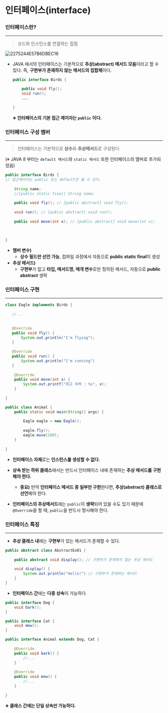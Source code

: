 # 인터페이스(interface)





### 인터페이스란?

---

> 코드와 인스턴스를 연결하는 접점



![2275244E57B6DBEC16](https://user-images.githubusercontent.com/58682321/76967990-89a60f00-696b-11ea-8a27-4613a91b87f6.png)



- JAVA 에서의 인터페이스는 기본적으로 **추상(abstract) 메서드 모음**이라고 할 수 있다. 즉, **구현부가 존재하지 않는 메서드의 집합체**이다.

  ```java
  public interface Birds {
  
      public void fly();
      void run();
      ...
      
  }
  ```

  **※ 인터페이스의 기본 접근 제어자는 `public` 이다.**





### 인터페이스 구성 멤버

---

> 인터페이스는 기본적으로 **상수**와 **추상메서드**로 구성된다.

(※ JAVA 8 부터는 `default 메서드`와 `static 메서드` 또한 인터페이스의 멤버로 추가되었음)



```java
public interface Birds {	
// 접근제어자는 public 또는 default만 올 수 있다.
    
    String name;
    //[public static final] String name; 
    
    public void fly(); // [public abstract] void fly();
    
    void run();	// [public abstract] void run();
    
    public void move(int x); // [public abstract] void move(int x);
    
    
    
}
```

- **멤버 변수)** 
  - **상수 필드만 선언 가능**, 컴파일 과정에서 자동으로 **public static final**이 생성
- **추상 메서드)**
  -  **구현부**가 없고 **타입, 메서드명, 매개 변수**로만 정의된 메서드, 자동으로 **public abstract**  생략





### 인터페이스 구현

---



```java
class Eagle implements Birds {
    
   //...
 
   
   @Override
   public void fly() {
       System.out.println("I'm flying");
   }
    
   @Override
   public void run() {
       System.out.println("I'm running")  
   }
   
    @Override
    public void move(int x) {
        System.out.printf("최고 속력 : %s", x);
    }
  
}

public class Animal {
    public static void main(String[] args) {
        
        Eagle eagle = new Eagle();
        
        eagle.fly();
        eagle.move(100);
    }
    
}
```

- **인터페이스 자체**로는 **인스턴스를 생성할 수 없다.**

- **상속 받는 하위 클래스**에서는 반드시 인터페이스 내에 존재하는 **추상 메서드를 구현해야 한다.**

  - **중요)** 만약 **인터페이스 메서드 중 일부만 구현**한다면, **추상(abstract) 클래스로 선언**해야 한다.

  

- **인터페이스의 추상메서드**에는 `public`이 **생략**되어 있을 수도 있기 때문에 `@Override`을 할 때, `public`을 반드시 명시해야 한다.





### 인터페이스 특징

---



- **추상 클래스 내**에는 **구현부**가 있는 메서드가 존재할 수 있다.

```java
public abstract class AbstractEx01 {
    
    public abstract void display(); // 구현부가 존재하지 않는 추상 메서드
    
    void display() {
        System.out.println("Hello!") // 구현부가 존재하는 메서드
    }
}
```



- **인터페이스 간**에는 **다중 상속**이 가능하다.

```java
public interface Dog {
    void bark();
}

public interface Cat {
    void mew();
}

public interface Animal extends Dog, Cat {
    
    @Override
    public void bark() {
        //...
    }
    
    @Override
    public void mew() {
        //...
    }
    
}
```

**※ 클래스 간에는 단일 상속만 가능하다.**

